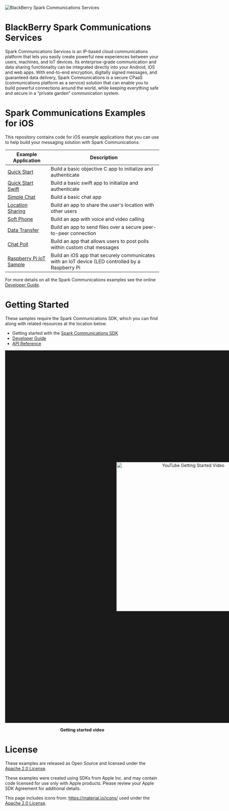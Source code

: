 ![BlackBerry Spark Communications Services](https://developer.blackberry.com/files/bbm-enterprise/documents/guide/resources/images/bnr-bbm-enterprise-sdk-title.png)

# BlackBerry Spark Communications Services
Spark Communications Services is an IP-based cloud communications platform that lets
you easily create powerful new experiences between your users, machines, and IoT
devices. Its enterprise-grade communication and data sharing functionality can
be integrated directly into your Android, iOS and web apps.
With end-to-end encryption, digitally signed messages, and guaranteed data
delivery, Spark Communications is a secure CPaaS (communications platform as a
service) solution that can enable you to build powerful connections
around the world, while keeping everything safe and secure in a
“private garden” communication system.

# Spark Communications Examples for iOS

This repository contains code for iOS example applications that you can use to
help build your messaging solution with Spark Communications.

| Example Application                      | Description                              |
| ---------------------------------------- | ---------------------------------------- |
| [Quick Start](QuickStart/README.md)      | Build a basic objective C app to initialize and authenticate|
| [Quick Start Swift](QuickStartSwift/README.md)     | Build a basic swift app to initialize and authenticate|
| [Simple Chat](SimpleChat/README.md) | Build a basic chat app|
| [Location Sharing](LocationSharing/README.md) | Build an app to share the user's location with other users|
| [Soft Phone](SoftPhone/README.md) | 	Build an app with voice and video calling|
| [Data Transfer](DataTransfer/README.md) | Build an app to send files over a secure peer-to-peer connection|
| [Chat Poll](ChatPoll/README.md) | Build an app that allows users to post polls within custom chat messages|
| [Raspberry Pi IoT Sample](RaspberryPi_IoTSample/README.md) |Build an iOS app that securely communicates with an IoT device (LED controlled by a Raspberry Pi |

For more details on all the Spark Communications examples see the online [Developer Guide](https://developer.blackberry.com/files/bbm-enterprise/documents/guide/html/examples.html).

# Getting Started

These samples require the Spark Communications SDK, which you can find along with related resources at the location below.

* Getting started with the [Spark Communications SDK](https://developers.blackberry.com/us/en/products/blackberry-bbm-enterprise-sdk.html)
* [Developer Guide](https://developer.blackberry.com/files/bbm-enterprise/documents/guide/html/index.html)
* [API Reference](https://developer.blackberry.com/files/bbm-enterprise/documents/guide/reference/ios/index.html)

<p align="center">
    <a href="http://www.youtube.com/watch?feature=player_embedded&v=H1yiHSGsAIg"
      target="_blank"><img src="QuickStart/screenShots/bbme-sdk-ios-getting-started.jpg" 
      alt="YouTube Getting Started Video" width="486" height="" border="364"/></a>
</p>
<p align="center">
 <b>Getting started video</b>
</p>


# License

These examples are released as Open Source and licensed under the [Apache 2.0 License](http://www.apache.org/licenses/LICENSE-2.0.html).

These examples were created using SDKs from Apple Inc. and may contain code licensed for use only with Apple products. 
Please review your Apple SDK Agreement for additional details.

This page includes icons from: https://material.io/icons/ used under the [Apache 2.0 License](http://www.apache.org/licenses/LICENSE-2.0.html).
